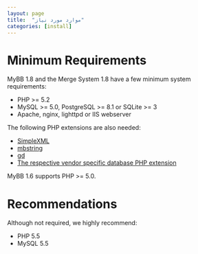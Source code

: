 ```yaml
---
layout: page
title:  "موارد مورد نیاز"
categories: [install]
---
```


# Minimum Requirements

MyBB 1.8 and the Merge System 1.8 have a few minimum system requirements:

- PHP >= 5.2
- MySQL >= 5.0, PostgreSQL >= 8.1 or SQLite >= 3
- Apache, nginx, lighttpd or IIS webserver

The following PHP extensions are also needed:

- [SimpleXML](http://php.net/manual/en/book.simplexml.php)
- [mbstring](http://php.net/manual/en/book.mbstring.php)
- [gd](http://php.net/manual/en/book.image.php)
- [The respective vendor specific database PHP extension](http://php.net/manual/en/refs.database.php)

MyBB 1.6 supports PHP >= 5.0.

# Recommendations

Although not required, we highly recommend:

- PHP 5.5
- MySQL 5.5

